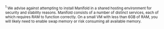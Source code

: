 <small>
<a name="note-1"></a><sup>1</sup> We advise against attempting to install Manifold in a shared hosting environment for security and stability reasons. Manifold consists of a number of distinct services, each of which requires RAM to function correctly. On a small VM with less than 6GB of RAM, you will likely need to enable swap memory or risk consuming all available memory.
</small>
